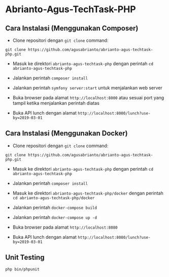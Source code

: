 # Abrianto-Agus-TechTask-PHP

## Cara Instalasi (Menggunakan Composer)

- Clone repositori dengan `git clone` command:

```
git clone https://github.com/agusabrianto/abrianto-agus-techtask-php.git
```

- Masuk ke direktori `abrianto-agus-techtask-php` dengan perintah `cd abrianto-agus-techtask-php`

- Jalankan perintah `composer install`

- Jalankan perintah `symfony server:start` untuk menjalankan web server

- Buka browser pada alamat `http://localhost:8000` atau sesuai port yang tampil ketika menjalankan perintah diatas

- Buka API lunch dengan alamat `http://localhost:8000/lunch?use-by=2019-03-01`

## Cara Instalasi (Menggunakan Docker)

- Clone repositori dengan `git clone` command:

```
git clone https://github.com/agusabrianto/abrianto-agus-techtask-php.git
```

- Masuk ke direktori `abrianto-agus-techtask-php` dengan perintah `cd abrianto-agus-techtask-php`

- Jalankan perintah `composer install`

- Masuk ke direktori `abrianto-agus-techtask-php/docker` dengan perintah `cd abrianto-agus-techtask-php/docker`

- Jalankan perintah `docker-compose build`

- Jalankan perintah `docker-compose up -d`

- Buka browser pada alamat `http://localhost:8080`

- Buka API lunch dengan alamat `http://localhost:8080/lunch?use-by=2019-03-01`

## Unit Testing

```bash
php bin/phpunit
```
